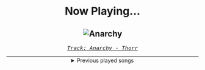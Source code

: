 <div align="center"> 
<h1>Now Playing...</h1>

![Anarchy](https://i.scdn.co/image/ab67616d00001e0244145d27ae10a0dffd211c18)
--
_<samp><a href="https://open.spotify.com/track/1BfQKhui8UYduSd8Su9TYZ">Track: Anarchy - Thorr</a></samp>_

<div style="border: 1px #4B5054 solid"></div>
<details>
  <summary>
    Previous played songs
  </summary>
  <table>
    <thead>
      <tr>
        <th>
          Artist
        </th>
        <th>
          Song
        </th>
        <th>
          Link
        </th>
      </tr>
    </thead>
    <tbody>
      <tr><td>Thorr</td><td>Anarchy</td><td><a href="https://open.spotify.com/track/1BfQKhui8UYduSd8Su9TYZ">https://open.spotify.com/track/1BfQKhui8UYduSd8Su9TYZ</a></td></tr><tr><td>Thorr</td><td>Shakenbake</td><td><a href="https://open.spotify.com/track/4bP2vGn9QuCbCAi2UPimq9">https://open.spotify.com/track/4bP2vGn9QuCbCAi2UPimq9</a></td></tr><tr><td>Thorr</td><td>Broadway Brawler</td><td><a href="https://open.spotify.com/track/0rzkeR2A2PMXUSDi76jLkK">https://open.spotify.com/track/0rzkeR2A2PMXUSDi76jLkK</a></td></tr><tr><td>Thorr</td><td>Overlord</td><td><a href="https://open.spotify.com/track/0LcLt46WTqDzX2S6cX4Ukl">https://open.spotify.com/track/0LcLt46WTqDzX2S6cX4Ukl</a></td></tr><tr><td>Nitroverts</td><td>Alienated</td><td><a href="https://open.spotify.com/track/1oTk5gp3fXPwu8cspOMIhq">https://open.spotify.com/track/1oTk5gp3fXPwu8cspOMIhq</a></td></tr><tr><td>Cassetter</td><td>Erasure</td><td><a href="https://open.spotify.com/track/1XiJg5z2nSMSpwrCfxaxZp">https://open.spotify.com/track/1XiJg5z2nSMSpwrCfxaxZp</a></td></tr><tr><td>Mechanical Vein</td><td>Feel Your Noise - TriS Remix Instrumental</td><td><a href="https://open.spotify.com/track/2oAoAfID2A4QIfqv3kOgz7">https://open.spotify.com/track/2oAoAfID2A4QIfqv3kOgz7</a></td></tr><tr><td>Battlejuice</td><td>Horror Show</td><td><a href="https://open.spotify.com/track/1wTQIysZsx8XsvwTx0wE6z">https://open.spotify.com/track/1wTQIysZsx8XsvwTx0wE6z</a></td></tr><tr><td>Kodeseven</td><td>Bodyselector</td><td><a href="https://open.spotify.com/track/5JUrx2NogxHcBA6VaAmzk0">https://open.spotify.com/track/5JUrx2NogxHcBA6VaAmzk0</a></td></tr><tr><td>Daedric</td><td>Wretched</td><td><a href="https://open.spotify.com/track/16zSjBFHQw4UxekomJbzOn">https://open.spotify.com/track/16zSjBFHQw4UxekomJbzOn</a></td></tr><tr><td>3FORCE</td><td>Crossfire</td><td><a href="https://open.spotify.com/track/6pQbM7v4PUslsd3JsJzHla">https://open.spotify.com/track/6pQbM7v4PUslsd3JsJzHla</a></td></tr><tr><td>CANTERVICE</td><td>Doomsday</td><td><a href="https://open.spotify.com/track/0mpW89OnU1wgQxwnz7dddm">https://open.spotify.com/track/0mpW89OnU1wgQxwnz7dddm</a></td></tr><tr><td>Young Medicine</td><td>Hot Chocolate</td><td><a href="https://open.spotify.com/track/4t2k8ypLvjNaxGsli7SjnZ">https://open.spotify.com/track/4t2k8ypLvjNaxGsli7SjnZ</a></td></tr><tr><td>Soul Extract</td><td>Centigrade - Void Chapter Remix</td><td><a href="https://open.spotify.com/track/527efxLCChfTo30GvYTuTk">https://open.spotify.com/track/527efxLCChfTo30GvYTuTk</a></td></tr><tr><td>Mechanical Vein</td><td>All Gods Fall Down (Zardonic Remix)</td><td><a href="https://open.spotify.com/track/2TfrlMNgveiqXmhA2gCfCD">https://open.spotify.com/track/2TfrlMNgveiqXmhA2gCfCD</a></td></tr><tr><td>The Plague</td><td>Fallen - 2.0</td><td><a href="https://open.spotify.com/track/38MIVjAppVDk0cKWbU9XLD">https://open.spotify.com/track/38MIVjAppVDk0cKWbU9XLD</a></td></tr><tr><td>Void Chapter</td><td>Phobia</td><td><a href="https://open.spotify.com/track/7xjX88K4f6veA1u2ro7NVJ">https://open.spotify.com/track/7xjX88K4f6veA1u2ro7NVJ</a></td></tr><tr><td>Daedric</td><td>Sepulchre</td><td><a href="https://open.spotify.com/track/0o3UrWoRBAUi3su7ReCDQ2">https://open.spotify.com/track/0o3UrWoRBAUi3su7ReCDQ2</a></td></tr><tr><td>Cassetter</td><td>Till The End - Wice Remix</td><td><a href="https://open.spotify.com/track/4hjArrRIBKCc3ubbVfdZfU">https://open.spotify.com/track/4hjArrRIBKCc3ubbVfdZfU</a></td></tr><tr><td>CANTERVICE</td><td>Void</td><td><a href="https://open.spotify.com/track/7nUSRi9vRKXiaHHSr841Im">https://open.spotify.com/track/7nUSRi9vRKXiaHHSr841Im</a></td></tr>
    </tbody>
  </table>
</details>

</div>
